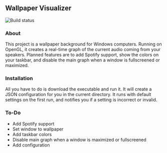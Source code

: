 Wallpaper Visualizer
--------------------
![Build status](https://ci.appveyor.com/api/projects/status/rfpdy0lrs1w103lm?svg=true)
### About
This project is a wallpaper background for Windows computers. Running on OpenGL, it creates a real-time graph of the current audio coming from your speakers. Planned features are to add Spotify support, show the colors on your taskbar, and disable the main graph when a window is fullscreened or maximized.
### Installation
All you have to do is download the executable and run it. It will create a JSON configuration for you in the current directory. It runs with default settings on the first run, and notifies you if a setting is incorrect or invalid.
### To-Do

 - Add Spotify support
 - Set window to wallpaper
 - Add taskbar colors
 - Disable main graph when a window is maximized or fullscreened
 - Add configuration
